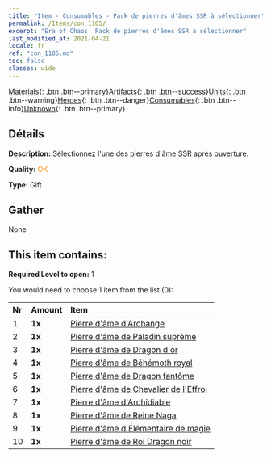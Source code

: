 ```yaml
---
title: "Item - Consumables - Pack de pierres d'âmes SSR à sélectionner"
permalink: /Items/con_1105/
excerpt: "Era of Chaos  Pack de pierres d'âmes SSR à sélectionner"
last_modified_at: 2021-04-21
locale: fr
ref: "con_1105.md"
toc: false
classes: wide
---
```

 [Materials](/fr/Items/){: .btn .btn--primary}[Artifacts](/fr/Items/Artifacts/){: .btn .btn--success}[Units](/fr/Items/Units/){: .btn .btn--warning}[Heroes](/fr/Items/Heroes/){: .btn .btn--danger}[Consumables](/fr/Items/Consumables/){: .btn .btn--info}[Unknown](/fr/Items/Unknown/){: .btn .btn--primary}

## Détails
 **Description:** Sélectionnez l'une des pierres d'âme SSR après ouverture.

 **Quality:** <span style="color: #FF8C00">OK</span>

 **Type:** Gift

## Gather

  None

## This item contains:

 **Required Level to open:** 1

 You would need to choose 1 item from the list (0):

  | Nr | Amount |     Item    |
  |:---|:-------|:------------|
  | 1 |  **1x** | [Pierre d'âme d'Archange](/fr/Items/unt_288/) |  | 
  | 2 |  **1x** | [Pierre d'âme de Paladin suprême](/fr/Items/unt_289/) |  | 
  | 3 |  **1x** | [Pierre d'âme de Dragon d'or](/fr/Items/unt_295/) |  | 
  | 4 |  **1x** | [Pierre d'âme de Béhémoth royal](/fr/Items/unt_311/) |  | 
  | 5 |  **1x** | [Pierre d'âme de Dragon fantôme](/fr/Items/unt_303/) |  | 
  | 6 |  **1x** | [Pierre d'âme de Chevalier de l'Effroi](/fr/Items/unt_302/) |  | 
  | 7 |  **1x** | [Pierre d'âme d'Archidiable](/fr/Items/unt_318/) |  | 
  | 8 |  **1x** | [Pierre d'âme de Reine Naga](/fr/Items/unt_325/) |  | 
  | 9 |  **1x** | [Pierre d'âme d'Élémentaire de magie](/fr/Items/unt_347/) |  | 
  | 10 |  **1x** | [Pierre d'âme de Roi Dragon noir](/fr/Items/unt_334/) |  | 
